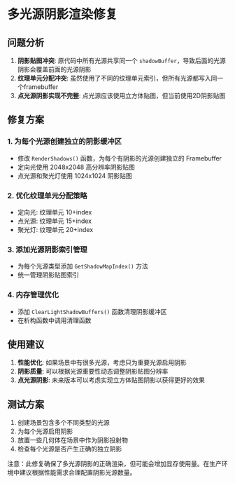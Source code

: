 # 多光源阴影渲染修复

## 问题分析

1. **阴影贴图冲突**: 原代码中所有光源共享同一个 `shadowBuffer`，导致后面的光源阴影会覆盖前面的光源阴影
2. **纹理单元分配冲突**: 虽然使用了不同的纹理单元索引，但所有光源都写入同一个framebuffer
3. **点光源阴影实现不完整**: 点光源应该使用立方体贴图，但当前使用2D阴影贴图

## 修复方案

### 1. 为每个光源创建独立的阴影缓冲区
- 修改 `RenderShadows()` 函数，为每个有阴影的光源创建独立的 Framebuffer
- 定向光使用 2048x2048 高分辨率阴影贴图
- 点光源和聚光灯使用 1024x1024 阴影贴图

### 2. 优化纹理单元分配策略
- 定向光: 纹理单元 10+index
- 点光源: 纹理单元 15+index 
- 聚光灯: 纹理单元 20+index

### 3. 添加光源阴影索引管理
- 为每个光源类型添加 `GetShadowMapIndex()` 方法
- 统一管理阴影贴图索引

### 4. 内存管理优化
- 添加 `ClearLightShadowBuffers()` 函数清理阴影缓冲区
- 在析构函数中调用清理函数

## 使用建议

1. **性能优化**: 如果场景中有很多光源，考虑只为重要光源启用阴影
2. **阴影质量**: 可以根据光源重要性动态调整阴影贴图分辨率
3. **点光源阴影**: 未来版本可以考虑实现立方体贴图阴影以获得更好的效果

## 测试方案

1. 创建场景包含多个不同类型的光源
2. 为每个光源启用阴影
3. 放置一些几何体在场景中作为阴影投射物
4. 检查每个光源是否产生正确的独立阴影

注意：此修复确保了多光源阴影的正确渲染，但可能会增加显存使用量。在生产环境中建议根据性能需求合理配置阴影光源数量。
